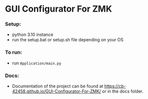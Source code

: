 # GUI Configurator For ZMK
### Setup:
- python 3.10 instance
- run the setup.bat or setup.sh file depending on your OS
### To run:
- run `Application/main.py`
### Docs:
- Documentation of the project can be found at https://cb-42458.github.io/GUI-Configurator-For-ZMK/ or in the docs folder.
